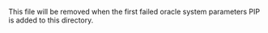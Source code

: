 This file will be removed when the first failed oracle system parameters PIP is added to this directory.
